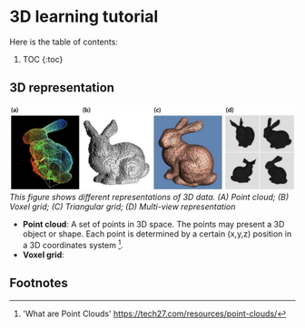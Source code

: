 # 3D learning tutorial

Here is the table of contents:

1. TOC
{:toc}

## 3D representation

![3d-representation](/images/3D-representation.png)
*This figure shows different representations of 3D data. (A) Point cloud; (B) Voxel grid; (C) Triangular grid; (D) Multi-view representation*

- **Point cloud**: A set of points in 3D space. The points may present a 3D object or shape. Each point is determined by a certain (x,y,z) position in a 3D coordinates system [^1].
- **Voxel grid**:










## Footnotes

[^1]: 'What are Point Clouds'  https://tech27.com/resources/point-clouds/ 


